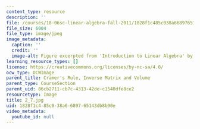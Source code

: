 ```yaml
---
content_type: resource
description: ''
file: /courses/18-06sc-linear-algebra-fall-2011/1828f1c485c038a6689765143db8b90e_2_7.jpg
file_size: 6004
file_type: image/jpeg
image_metadata:
  caption: ''
  credit: ''
  image-alt: Figure excerpted from 'Introduction to Linear Algebra' by G.S. Strang
learning_resource_types: []
license: https://creativecommons.org/licenses/by-nc-sa/4.0/
ocw_type: OCWImage
parent_title: Cramer's Rule, Inverse Matrix and Volume
parent_type: CourseSection
parent_uid: 86cb2711-cb7c-4313-42de-c1540dfe8ce2
resourcetype: Image
title: 2_7.jpg
uid: 1828f1c4-85c0-38a6-6897-65143db8b90e
video_metadata:
  youtube_id: null
---
```

